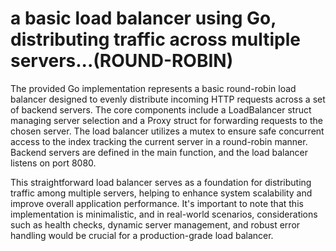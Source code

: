 # a basic load balancer using Go, distributing traffic across multiple servers...(ROUND-ROBIN)

The provided Go implementation represents a basic round-robin load balancer designed to evenly distribute incoming HTTP requests across a set of backend servers. The core components include a LoadBalancer struct managing server selection and a Proxy struct for forwarding requests to the chosen server. The load balancer utilizes a mutex to ensure safe concurrent access to the index tracking the current server in a round-robin manner. Backend servers are defined in the main function, and the load balancer listens on port 8080.

This straightforward load balancer serves as a foundation for distributing traffic among multiple servers, helping to enhance system scalability and improve overall application performance. It's important to note that this implementation is minimalistic, and in real-world scenarios, considerations such as health checks, dynamic server management, and robust error handling would be crucial for a production-grade load balancer.